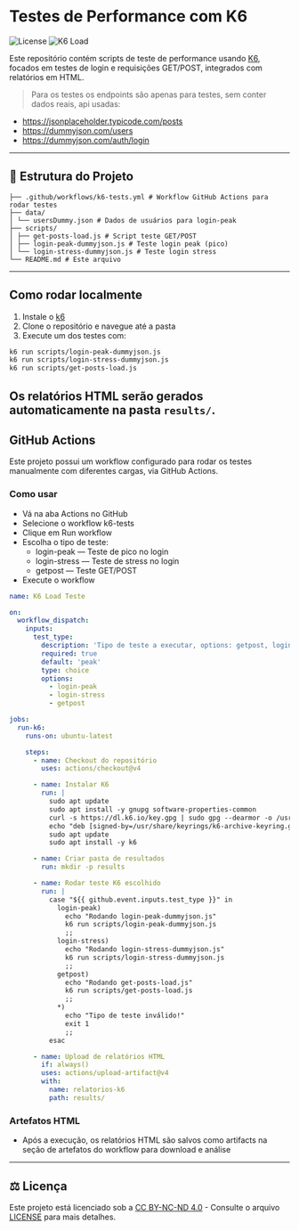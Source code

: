 # Testes de Performance com K6
![License](https://img.shields.io/badge/License-CC_BY--NC--ND_4.0-lightgrey?style=for-the-badge)
![K6 Load](https://img.shields.io/badge/K6_Load-Tested-grey?logo=k6&logoColor=white&style=for-the-badge)

Este repositório contém scripts de teste de performance usando [K6](https://k6.io/), focados em testes de login e requisições GET/POST, integrados com relatórios em HTML.
> Para os testes os endpoints são apenas para testes, sem conter dados reais, api usadas:
- https://jsonplaceholder.typicode.com/posts
- https://dummyjson.com/users
- https://dummyjson.com/auth/login

---

## 📁 Estrutura do Projeto
```load-test-k6/
├── .github/workflows/k6-tests.yml # Workflow GitHub Actions para rodar testes
├── data/
│ └── usersDummy.json # Dados de usuários para login-peak
├── scripts/
│ ├── get-posts-load.js # Script teste GET/POST
│ ├── login-peak-dummyjson.js # Teste login peak (pico)
│ └── login-stress-dummyjson.js # Teste login stress
└── README.md # Este arquivo
```
---
## Como rodar localmente

1. Instale o [k6](https://k6.io/docs/getting-started/installation/)
2. Clone o repositório e navegue até a pasta
3. Execute um dos testes com:
```bash
k6 run scripts/login-peak-dummyjson.js
k6 run scripts/login-stress-dummyjson.js
k6 run scripts/get-posts-load.js
```
Os relatórios HTML serão gerados automaticamente na pasta `results/`.
---
## GitHub Actions
Este projeto possui um workflow configurado para rodar os testes manualmente com diferentes cargas, via GitHub Actions.

### Como usar
- Vá na aba Actions no GitHub
- Selecione o workflow k6-tests
- Clique em Run workflow
- Escolha o tipo de teste:
    - login-peak — Teste de pico no login
    - login-stress — Teste de stress no login
    - getpost — Teste GET/POST
- Execute o workflow
```yaml
name: K6 Load Teste

on:
  workflow_dispatch:
    inputs:
      test_type:
        description: 'Tipo de teste a executar, options: getpost, login-peak, login-stress'
        required: true
        default: 'peak'
        type: choice
        options:
          - login-peak
          - login-stress
          - getpost

jobs:
  run-k6:
    runs-on: ubuntu-latest

    steps:
      - name: Checkout do repositório
        uses: actions/checkout@v4

      - name: Instalar K6
        run: |
          sudo apt update
          sudo apt install -y gnupg software-properties-common
          curl -s https://dl.k6.io/key.gpg | sudo gpg --dearmor -o /usr/share/keyrings/k6-archive-keyring.gpg
          echo "deb [signed-by=/usr/share/keyrings/k6-archive-keyring.gpg] https://dl.k6.io/deb stable main" | sudo tee /etc/apt/sources.list.d/k6.list
          sudo apt update
          sudo apt install -y k6

      - name: Criar pasta de resultados
        run: mkdir -p results

      - name: Rodar teste K6 escolhido
        run: |
          case "${{ github.event.inputs.test_type }}" in
            login-peak)
              echo "Rodando login-peak-dummyjson.js"
              k6 run scripts/login-peak-dummyjson.js
              ;;
            login-stress)
              echo "Rodando login-stress-dummyjson.js"
              k6 run scripts/login-stress-dummyjson.js
              ;;
            getpost)
              echo "Rodando get-posts-load.js"
              k6 run scripts/get-posts-load.js
              ;;
            *)
              echo "Tipo de teste inválido!"
              exit 1
              ;;
          esac

      - name: Upload de relatórios HTML
        if: always()
        uses: actions/upload-artifact@v4
        with:
          name: relatorios-k6
          path: results/
```
### Artefatos HTML

- Após a execução, os relatórios HTML são salvos como artifacts na seção de artefatos do workflow para download e análise
---
## ⚖️ Licença
Este projeto está licenciado sob a [CC BY-NC-ND 4.0](https://creativecommons.org/licenses/by-nc-nd/4.0/) - Consulte o arquivo [LICENSE](./LICENSE) para mais detalhes.
